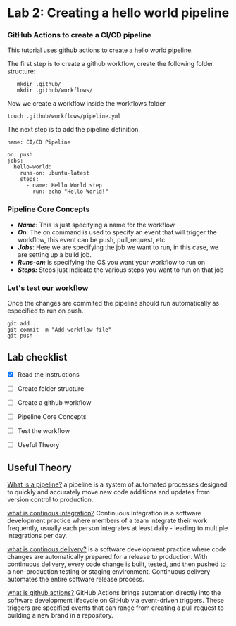 # Lab 2: Creating a hello world pipeline

### GitHub Actions to create a CI/CD pipeline
This tutorial uses github actions to create a hello world pipeline.


The first step is to create a github workflow, create the following folder structure:
```
   mkdir .github/
   mkdir .github/workflows/
```
Now we create a workflow inside the workflows folder
```
touch .github/workflows/pipeline.yml
```
The next step is to add the pipeline definition.
```
name: CI/CD Pipeline

on: push
jobs:
  hello-world:
    runs-on: ubuntu-latest
    steps:
      - name: Hello World step
        run: echo "Hello World!"
```
### Pipeline Core Concepts
- ***Name***: This is just specifying a name for the workflow
- ***On***: The on command is used to specify an event that will trigger the workflow, this event can be push, pull_request, etc
- ***Jobs***: Here we are specifying the job we want to run, in this case, we are setting up a build job.
- ***Runs-on:***  is specifying the OS you want your workflow to run on 
- ***Steps:*** Steps just indicate the various steps you want to run on that job

### Let's test our workflow
Once the changes are commited the pipeline should run automatically as especified to run on push.

```
git add .
git commit -m "Add workflow file"
git push
```

## Lab checklist

- [x] Read the instructions
- [ ] Create folder structure
- [ ] Create a github workflow
- [ ] Pipeline Core Concepts
- [ ] Test the workflow
- [ ] Useful Theory


## Useful Theory 
[What is a pipeline?](https://www.atlassian.com/devops/devops-tools/devops-pipeline#:~:text=A%20DevOps%20pipeline%20is%20a,code%20to%20a%20production%20environment.)
a pipeline is a system of automated processes designed to quickly and accurately move new code additions and updates from version control to production.

[what is continous integration?](https://martinfowler.com/articles/continuousIntegration.html#:~:text=Continuous%20Integration%20is%20a%20software,to%20multiple%20integrations%20per%20day.)
Continuous Integration is a software development practice where members of a team integrate their work frequently, usually each person integrates at least daily - leading to multiple integrations per day.

[what is continous delivery?](https://aws.amazon.com/devops/continuous-delivery/?nc1=h_ls)
is a software development practice where code changes are automatically prepared for a release to production.
With continuous delivery, every code change is built, tested, and then pushed to a non-production testing or staging environment. 
Continuous delivery automates the entire software release process. 

[what is github actions?](https://resources.github.com/downloads/What-is-GitHub.Actions_.Benefits-and-examples.pdf)
GitHub Actions brings automation directly into the software development lifecycle on GitHub via event-driven triggers. These
triggers are specified events that can range from creating a pull request to building a new brand in a repository.

